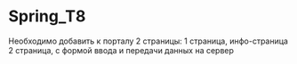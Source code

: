 # Spring_T8

Необходимо добавить к порталу 2 страницы:
1 страница, инфо-страница
2 страница, с формой ввода и передачи данных на сервер